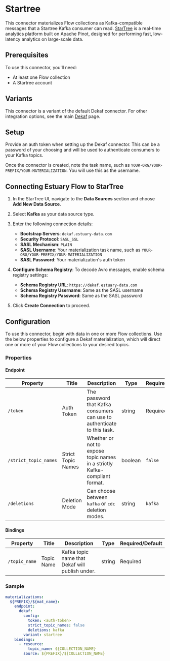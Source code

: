 
# Startree

This connector materializes Flow collections as Kafka-compatible messages that a Startree Kafka consumer can read. [StarTree](https://startree.ai/) is a real-time analytics platform built on Apache Pinot, designed for performing fast,
low-latency analytics on large-scale data.

## Prerequisites

To use this connector, you'll need:

* At least one Flow collection
* A Startree account

## Variants

This connector is a variant of the default Dekaf connector. For other integration options, see the main [Dekaf](dekaf.md) page.

## Setup

Provide an auth token when setting up the Dekaf connector. This can be a password of your choosing and will be used to authenticate consumers to your Kafka topics.

Once the connector is created, note the task name, such as `YOUR-ORG/YOUR-PREFIX/YOUR-MATERIALIZATION`. You will use this as the username.

## Connecting Estuary Flow to StarTree

1. In the StarTree UI, navigate to the **Data Sources** section and choose **Add New Data Source**.

2. Select **Kafka** as your data source type.

3. Enter the following connection details:

    - **Bootstrap Servers**: `dekaf.estuary-data.com`
    - **Security Protocol**: `SASL_SSL`
    - **SASL Mechanism**: `PLAIN`
    - **SASL Username**: Your materialization task name, such as `YOUR-ORG/YOUR-PREFIX/YOUR-MATERIALIZATION`
    - **SASL Password**: Your materialization's auth token

4. **Configure Schema Registry**: To decode Avro messages, enable schema registry settings:

    - **Schema Registry URL**: `https://dekaf.estuary-data.com`
    - **Schema Registry Username**: Same as the SASL username
    - **Schema Registry Password**: Same as the SASL password

5. Click **Create Connection** to proceed.

## Configuration

To use this connector, begin with data in one or more Flow collections.
Use the below properties to configure a Dekaf materialization, which will direct one or more of your Flow collections to your desired topics.

### Properties

#### Endpoint

| Property | Title | Description | Type | Required/Default |
| --- | --- | --- | --- | --- |
| `/token` | Auth Token | The password that Kafka consumers can use to authenticate to this task. | string | Required |
| `/strict_topic_names` | Strict Topic Names | Whether or not to expose topic names in a strictly Kafka-compliant format. | boolean | `false` |
| `/deletions` | Deletion Mode | Can choose between `kafka` or `cdc` deletion modes. | string | `kafka` |

#### Bindings

| Property | Title | Description | Type | Required/Default |
| --- | --- | --- | --- | --- |
| `/topic_name` | Topic Name | Kafka topic name that Dekaf will publish under. | string | Required |

### Sample

```yaml
materializations:
  ${PREFIX}/${mat_name}:
    endpoint:
      dekaf:
        config:
          token: <auth-token>
          strict_topic_names: false
          deletions: kafka
        variant: startree
    bindings:
      - resource:
          topic_name: ${COLLECTION_NAME}
        source: ${PREFIX}/${COLLECTION_NAME}
```
